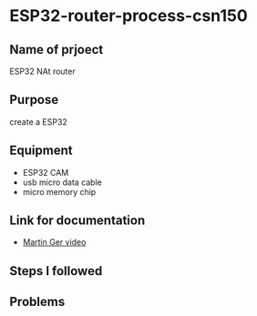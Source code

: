 # ESP32-router-process-csn150

## Name of prjoect 
ESP32 NAt router

## Purpose
create a ESP32 

## Equipment 
+ ESP32 CAM 
+ usb micro data cable
+ micro memory chip

## Link for documentation
+  [Martin Ger video](https://github.com/martin-ger/esp32_nat_router)

## Steps I followed

## Problems
